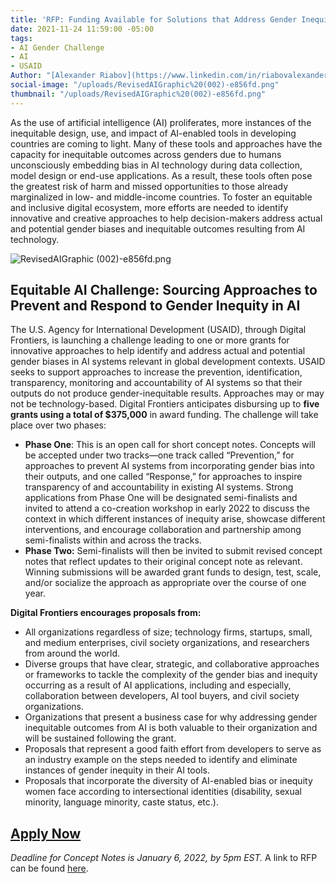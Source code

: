 ```yaml
---
title: 'RFP: Funding Available for Solutions that Address Gender Inequity in AI Technology'
date: 2021-11-24 11:59:00 -05:00
tags:
- AI Gender Challenge
- AI
- USAID
Author: "[Alexander Riabov](https://www.linkedin.com/in/riabovalexander/)"
social-image: "/uploads/RevisedAIGraphic%20(002)-e856fd.png"
thumbnail: "/uploads/RevisedAIGraphic%20(002)-e856fd.png"
---
```


As the use of artificial intelligence (AI) proliferates, more instances of the inequitable design, use, and impact of AI-enabled tools in developing countries are coming to light. Many of these tools and approaches have the capacity for inequitable outcomes across genders due to humans unconsciously embedding bias in AI technology during data collection, model design or end-use applications. As a result, these tools often pose the greatest risk of harm and missed opportunities to those already marginalized in low- and middle-income countries. To foster an equitable and inclusive digital ecosystem, more efforts are needed to identify innovative and creative approaches to help decision-makers address actual and potential gender biases and inequitable outcomes resulting from AI technology.

<!--more-->

![RevisedAIGraphic (002)-e856fd.png](/uploads/RevisedAIGraphic%20(002)-e856fd.png)

## Equitable AI Challenge: Sourcing Approaches to Prevent and Respond to Gender Inequity in AI

The U.S. Agency for International Development (USAID), through Digital Frontiers, is launching a challenge leading to one or more grants for innovative approaches to help identify and address actual and potential gender biases in AI systems relevant in global development contexts. USAID seeks to support approaches to increase the prevention, identification, transparency, monitoring and accountability of AI systems so that their outputs do not produce gender-inequitable results. Approaches may or may not be technology-based. Digital Frontiers anticipates disbursing up to **five grants using a total of $375,000** in award funding. The challenge will take place over two phases:

* **Phase One**: This is an open call for short concept notes. Concepts will be accepted under two tracks—one track called “Prevention,” for approaches to prevent AI systems from incorporating gender bias into their outputs, and one called “Response,” for approaches to inspire transparency of and accountability in existing AI systems. Strong applications from Phase One will be designated semi-finalists and invited to attend a co-creation workshop in early 2022 to discuss the context in which different instances of inequity arise, showcase different interventions, and encourage collaboration and partnership among semi-finalists within and across the tracks.
* **Phase Two:** Semi-finalists will then be invited to submit revised concept notes that reflect updates to their original concept note as relevant. Winning submissions will be awarded grant funds to design, test, scale, and/or socialize the approach as appropriate over the course of one year.

**Digital Frontiers encourages proposals from:**

* All organizations regardless of size; technology firms, startups, small, and medium enterprises, civil society organizations, and researchers from around the world.
* Diverse groups that have clear, strategic, and collaborative approaches or frameworks to tackle the complexity of the gender bias and inequity occurring as a result of AI applications, including and especially, collaboration between developers, AI tool buyers, and civil society organizations.
* Organizations that present a business case for why addressing gender inequitable outcomes from AI is both valuable to their organization and will be sustained following the grant.
* Proposals that represent a good faith effort from developers to serve as an industry example on the steps needed to identify and eliminate instances of gender inequity in their AI tools.
* Proposals that incorporate the diversity of AI-enabled bias or inequity women face according to intersectional identities (disability, sexual minority, language minority, caste status, etc.).

## [Apply Now](https://drive.google.com/file/d/14LbfykWkGhqX3jklP6FZ_vYXANWjgrCT/view)

*Deadline for Concept Notes is January 6, 2022, by 5pm EST.* A link to RFP can be found [here](https://drive.google.com/file/d/14LbfykWkGhqX3jklP6FZ_vYXANWjgrCT/view).